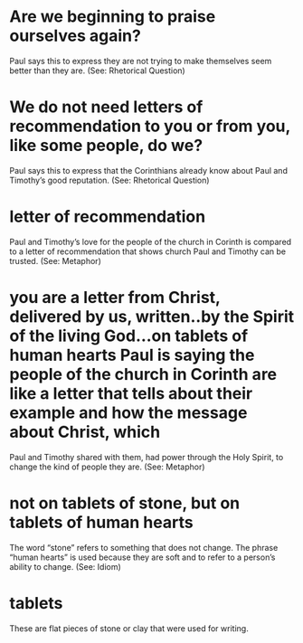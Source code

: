 #  Are we beginning to praise ourselves again? 
Paul says this to express they are not trying to make themselves seem better than they are. (See: Rhetorical Question)
#  We do not need letters of recommendation to you or from you, like some people, do we? 
Paul says this to express that the Corinthians already know about Paul and Timothy’s good reputation. (See: Rhetorical Question)
#  letter of recommendation 
Paul and Timothy’s love for the people of the church in Corinth is compared to a letter of recommendation that shows church Paul and Timothy
can be trusted. (See: Metaphor) 
#  you are a letter from Christ, delivered by us, written..by the Spirit of the living God…on tablets of human hearts Paul is saying the people of the church in Corinth are like a letter that tells about their example and how the message about Christ, which
Paul and Timothy shared with them, had power through the Holy Spirit, to change the kind of people they are. (See: Metaphor)
#  not on tablets of stone, but on tablets of human hearts 
The word “stone” refers to something that does not change. The phrase “human hearts” is used because they are
soft and to refer to a person’s ability to change. (See: Idiom)
#  tablets 
These are flat pieces of stone or clay that were used for writing.


